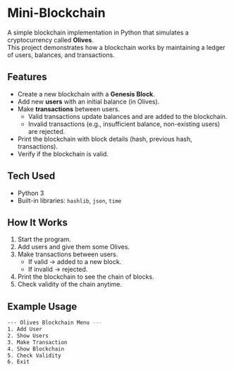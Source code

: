 # Mini-Blockchain
A simple blockchain implementation in Python that simulates a cryptocurrency called **Olives**.  
This project demonstrates how a blockchain works by maintaining a ledger of users, balances, and transactions.  

## Features
- Create a new blockchain with a **Genesis Block**.
- Add new **users** with an initial balance (in Olives).
- Make **transactions** between users.
  - Valid transactions update balances and are added to the blockchain.
  - Invalid transactions (e.g., insufficient balance, non-existing users) are rejected.
- Print the blockchain with block details (hash, previous hash, transactions).
- Verify if the blockchain is valid.

## Tech Used
- Python 3
- Built-in libraries: `hashlib`, `json`, `time`

## How It Works
1. Start the program.
2. Add users and give them some Olives.
3. Make transactions between users.
   - If valid → added to a new block.
   - If invalid → rejected.
4. Print the blockchain to see the chain of blocks.
5. Check validity of the chain anytime.

## Example Usage
```bash
--- Olives Blockchain Menu ---
1. Add User
2. Show Users
3. Make Transaction
4. Show Blockchain
5. Check Validity
6. Exit
```
